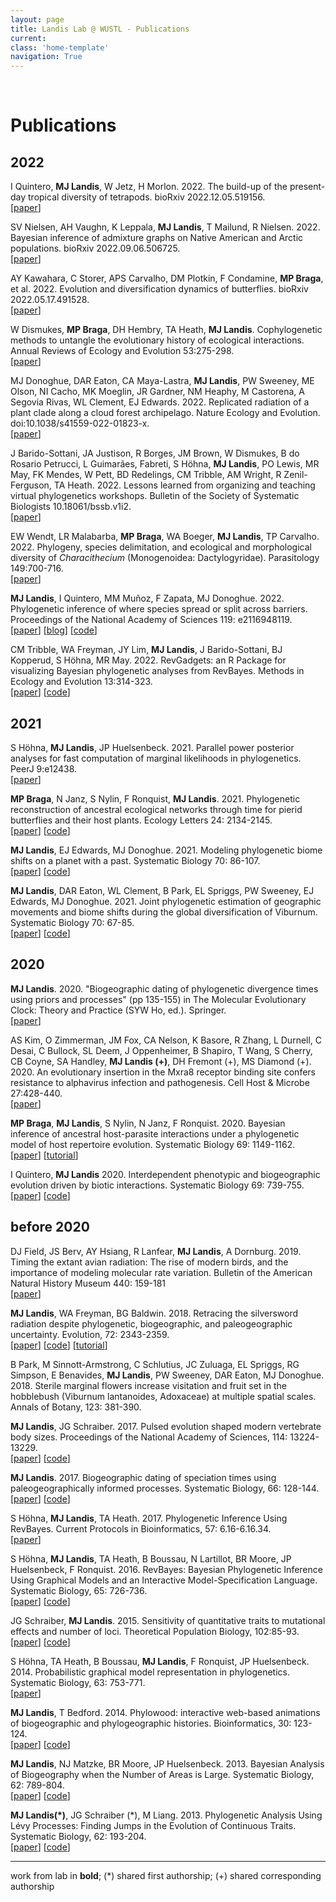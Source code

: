 ```yaml
---
layout: page
title: Landis Lab @ WUSTL - Publications
current:
class: 'home-template'
navigation: True
---
```




<br>

# Publications

<!--
**2023**

A Thompson, B Liebeskind, EJ Scully, **MJ Landis**. 2023. Deep learning approaches to viral phylogeography are fast and as robust as likelihood methods to model misspecification. bioRxiv.<br>
[[paper](https://www.biorxiv.org/content/10.1101/2023.02.09.xxxxxxv1.full.pdf)]
-->



## 2022

I Quintero, **MJ Landis**, W Jetz, H Morlon. 2022. The build-up of the present-day tropical diversity of tetrapods. bioRxiv 2022.12.05.519156.<br>
[[paper](https://www.biorxiv.org/content/10.1101/2022.12.05.519156v1.full.pdf)]

SV Nielsen, AH Vaughn, K Leppala, **MJ Landis**, T Mailund, R Nielsen. 2022. Bayesian inference of admixture graphs on Native American and Arctic populations. bioRxiv 2022.09.06.506725.<br>
[[paper](https://www.biorxiv.org/content/10.1101/2022.09.06.506725v1.full.pdf)]

AY Kawahara, C Storer, APS Carvalho, DM Plotkin, F Condamine, **MP Braga**, et al. 2022. Evolution and diversification dynamics of butterflies. bioRxiv 2022.05.17.491528.<br>
[[paper](https://www.biorxiv.org/content/10.1101/2022.05.17.491528v2)]

W Dismukes, **MP Braga**, DH Hembry, TA Heath, **MJ Landis**. Cophylogenetic methods to untangle the evolutionary history of ecological interactions. Annual Reviews of Ecology and Evolution 53:275-298.<br>
[[paper](http://www.annualreviews.org/eprint/X7RXSJIBD5WENU8J45HA/full/10.1146/annurev-ecolsys-102320-112823)]

MJ Donoghue, DAR Eaton, CA Maya-Lastra, **MJ Landis**, PW Sweeney, ME Olson, NI Cacho, MK Moeglin, JR Gardner, NM Heaphy, M Castorena, A Segovia Rivas, WL Clement, EJ Edwards. 2022. Replicated radiation of a plant clade along a cloud forest archipelago. Nature Ecology and Evolution. doi:10.1038/s41559-022-01823-x.<br>
[[paper](https://raw.githubusercontent.com/landislab/landislab.github.io/master/assets/research/pdf/Donoghue_et_al_2022_NEE_oreinotinus_radiation.pdf)]

J Barido-Sottani, JA Justison, R Borges, JM Brown, W Dismukes, B do Rosario Petrucci, L Guimarães, Fabreti, S Höhna, **MJ Landis**, PO Lewis, MR May, FK Mendes, W Pett, BD Redelings, CM Tribble, AM Wright, R Zenil-Ferguson, TA Heath. 2022. Lessons learned from organizing and teaching virtual phylogenetics workshops. Bulletin of the Society of Systematic Biologists 10.18061/bssb.v1i2.<br>
[[paper](https://raw.githubusercontent.com/landislab/landislab.github.io/master/assets/research/pdf/Barido_Sottani_et_al_2022_BullSSB_revbayes.pdf)]

EW Wendt, LR Malabarba, **MP Braga**, WA Boeger, **MJ Landis**, TP Carvalho. 2022. Phylogeny, species delimitation, and ecological and morphological diversity of *Characithecium* (Monogenoidea: Dactylogyridae). Parasitology 149:700-716.<br>
[[paper](https://raw.githubusercontent.com/landislab/landislab.github.io/master/assets/research/pdf/Wendt_et_al_2022_Parasitology_Characithecium.pdf)]

**MJ Landis**, I Quintero, MM Muñoz, F Zapata, MJ Donoghue. 2022. Phylogenetic inference of where species spread or split
across barriers. Proceedings of the National Academy of Sciences 119: e2116948119.<br>
[[paper](https://raw.githubusercontent.com/landislab/landislab.github.io/master/assets/research/pdf/Landis_et_al_2022_PNAS_FIG_biogeo_model.pdf)] [[blog](https://www.anoleannals.org/2022/04/29/inferring-where-anole-ranges-tend-to-spread-or-split/)] [[code](https://github.com/mlandis/fig_model)]

CM Tribble, WA Freyman, JY Lim, **MJ Landis**, J Barido-Sottani, BJ Kopperud, S Höhna, MR May. 2022. RevGadgets: an R Package for visualizing Bayesian phylogenetic analyses from RevBayes. Methods in Ecology and Evolution 13:314-323.<br>
[[paper](https://raw.githubusercontent.com/landislab/landislab.github.io/master/assets/research/pdf/Tribble_et_al_2021_bioRxiv_revgadgets.pdf)] [[code](https://github.com/revbayes/RevGadgets)]

## 2021

S Höhna, **MJ Landis**, JP Huelsenbeck. 2021. Parallel power posterior analyses for fast computation of marginal likelihoods in phylogenetics. PeerJ 9:e12438. 
<br>[[paper](https://raw.githubusercontent.com/landislab/landislab.github.io/master/assets/research/pdf/Hoehna_et_al_2021_PeerJ_parallel_marg_like.pdf)]

**MP Braga**, N Janz, S Nylin, F Ronquist, **MJ Landis**. 2021. Phylogenetic reconstruction of ancestral ecological networks through time for pierid butterflies and their host plants. Ecology Letters 24: 2134-2145.<br>
[[paper](https://raw.githubusercontent.com/landislab/landislab.github.io/master/assets/research/pdf/Braga_et_al_2021_EcolLett_evol_network.pdf)] [[code](https://github.com/maribraga/pieridae_hostrep)]

**MJ Landis**, EJ Edwards, MJ Donoghue. 2021. Modeling phylogenetic biome shifts on a planet with a past. Systematic Biology 70: 86-107.<br>
[[paper](https://raw.githubusercontent.com/landislab/landislab.github.io/master/assets/research/pdf/Landis_et_al_2021_SystBiol_biome_shift.pdf)] [[code](https://github.com/mlandis/biome_shift)]

**MJ Landis**, DAR Eaton, WL Clement, B Park, EL Spriggs, PW Sweeney, EJ Edwards, MJ Donoghue. 2021. Joint phylogenetic estimation of geographic movements and biome shifts during the global diversification of Viburnum. Systematic Biology 70: 67-85.<br>
[[paper](https://raw.githubusercontent.com/landislab/landislab.github.io/master/assets/research/pdf/Landis_et_al_2021_SystBiol_viburnum_phylo.pdf)] [[code](https://github.com/mlandis/vib_div)]

## 2020

**MJ Landis**. 2020. "Biogeographic dating of phylogenetic divergence times using priors and processes" (pp 135-155) in The Molecular Evolutionary Clock: Theory and Practice (SYW Ho, ed.). Springer.<br>
[[paper](https://raw.githubusercontent.com/landislab/landislab.github.io/master/assets/research/pdf/Landis_2020_biogeo_dating_chapter.pdf)]

AS Kim, O Zimmerman, JM Fox, CA Nelson, K Basore, R Zhang, L Durnell, C Desai, C Bullock, SL Deem, J Oppenheimer, B Shapiro, T Wang, S Cherry, CB Coyne, SA Handley, **MJ Landis (+)**, DH Fremont (+), MS Diamond (+). 2020. An evolutionary insertion in the Mxra8 receptor binding site confers resistance to alphavirus infection and pathogenesis. Cell Host & Microbe 27:428-440.<br>
[[paper](https://raw.githubusercontent.com/landislab/landislab.github.io/master/assets/research/pdf/Kim_et_al_2020_CellHostMicrobe_alphavirus.pdf)]

**MP Braga**, **MJ Landis**, S Nylin, N Janz, F Ronquist. 2020. Bayesian inference of ancestral host-parasite interactions under a phylogenetic model of host repertoire evolution. Systematic Biology 69: 1149-1162.<br>
[[paper](https://raw.githubusercontent.com/landislab/landislab.github.io/master/assets/research/pdf/Braga_et_al_2020_SystBiol_host_parasite.pdf)] [[tutorial](https://revbayes.github.io/tutorials/host_rep/host_rep.html)]

I Quintero, **MJ Landis** 2020. Interdependent phenotypic and biogeographic evolution driven by biotic interactions. Systematic Biology 69: 739-755.<br>
[[paper](https://raw.githubusercontent.com/landislab/landislab.github.io/master/assets/research/pdf/Quintero_Landis_2020_SystBiol_biotic_interactions.pdf)]  [[code](https://github.com/ignacioq/Tapestree.jl)]

## before 2020

DJ Field, JS Berv, AY Hsiang, R Lanfear, **MJ Landis**, A Dornburg. 2019. Timing the extant avian radiation: The rise of modern birds, and the importance of modeling molecular rate variation. Bulletin of the American Natural History Museum 440: 159-181 <br>
[[paper](https://raw.githubusercontent.com/landislab/landislab.github.io/master/assets/research/pdf/Field_et_al_2019_PeerJ_avian_dating.pdf)]

**MJ Landis**, WA Freyman, BG Baldwin. 2018. Retracing the silversword radiation despite phylogenetic, biogeographic, and paleogeographic uncertainty. Evolution, 72: 2343-2359.<br>
[[paper](https://raw.githubusercontent.com/landislab/landislab.github.io/master/assets/research/pdf/Landis_et_al_2018_Evolution_silversword_radiation.pdf)]  [[code](http://github.com/mlandis/biogeo_silversword)] [[tutorial](https://revbayes.github.io/tutorials/#biogeo)]

B Park, M Sinnott-Armstrong, C Schlutius, JC Zuluaga, EL Spriggs, RG Simpson, E Benavides, **MJ Landis**, PW Sweeney, DAR Eaton, MJ Donoghue. 2018. Sterile marginal flowers increase visitation and fruit set in the hobblebush (Viburnum lantanoides, Adoxaceae) at multiple spatial scales. Annals of Botany, 123: 381-390.

**MJ Landis**, JG Schraiber. 2017. Pulsed evolution shaped modern vertebrate body sizes. Proceedings of the National Academy of Sciences, 114: 13224-13229.<br>
[[paper](https://raw.githubusercontent.com/landislab/landislab.github.io/master/assets/research/pdf/Landis_Schraiber_2017_PNAS_pulse_vertebrate.pdf)]  [[code](http://github.com/Schraiber/pulsR)]

**MJ Landis**. 2017. Biogeographic dating of speciation times using paleogeographically informed processes. Systematic Biology, 66: 128-144.<br>
[[paper](https://raw.githubusercontent.com/landislab/landislab.github.io/master/assets/research/pdf/Landis_2017_SystBiol_biogeographic_dating.pdf)]  [[code](http://github.com/mlandis/biogeographic_dating)]

S Höhna, **MJ Landis**, TA Heath. 2017. Phylogenetic Inference Using RevBayes. Current Protocols in Bioinformatics, 57: 6.16-6.16.34.
<br>[[paper](https://raw.githubusercontent.com/landislab/landislab.github.io/master/assets/research/pdf/Hoehna_et_al_2017_CurrProcBioinfo_revbayes.pdf)]

S Höhna, **MJ Landis**, TA Heath, B Boussau, N Lartillot, BR Moore, JP Huelsenbeck, F Ronquist. 2016. RevBayes: Bayesian Phylogenetic Inference Using Graphical Models and an Interactive Model-Specification Language. Systematic Biology, 65: 726-736.
<br>[[paper](https://raw.githubusercontent.com/landislab/landislab.github.io/master/assets/research/pdf/Hoehna_et_al_2016_SystBiol_revbayes.pdf)]  [[code](http://github.com/revbayes/revbayes)]

JG Schraiber, **MJ Landis**. 2015. Sensitivity of quantitative traits to mutational effects and number of loci. Theoretical Population Biology, 102:85-93.<br>
[[paper](https://raw.githubusercontent.com/landislab/landislab.github.io/master/assets/research/pdf/Schraiber_Landis_2014_TPB_quant_coalescent.pdf)]  [[code](http://github.com/Schraiber/quant_trait_coalescent)]

S Höhna, TA Heath, B Boussau, **MJ Landis**, F Ronquist, JP Huelsenbeck. 2014. Probabilistic graphical model representation in phylogenetics. Systematic Biology, 63: 753-771.
<br>[[paper](https://raw.githubusercontent.com/landislab/landislab.github.io/master/assets/research/pdf/Hoehna_et_al_2014_SystBiol_graphical_models.pdf)]

**MJ Landis**, T Bedford. 2014. Phylowood: interactive web-based animations of biogeographic and phylogeographic histories. Bioinformatics, 30: 123-124.<br>
[[paper](https://raw.githubusercontent.com/landislab/landislab.github.io/master/assets/research/pdf/Landis_Bedford_2014_Bioinfo_phylowood.pdf)]  [[code](http://mlandis.github.io/phylowood)]

**MJ Landis**, NJ Matzke, BR Moore, JP Huelsenbeck. 2013. Bayesian Analysis of Biogeography when the Number of Areas is Large. Systematic Biology, 62: 789-804.<br>
[[paper](https://raw.githubusercontent.com/landislab/landislab.github.io/master/assets/research/pdf/Landis_et_al_2013_SystBiol_biogeography_many_areas.pdf)]  [[code](http://software.google.com/p/archive/bayarea)]

**MJ Landis(\*)**, JG Schraiber (\*), M Liang. 2013. Phylogenetic Analysis Using Lévy Processes: Finding Jumps in the Evolution of Continuous Traits. Systematic Biology, 62: 193-204.<br>
[[paper](https://raw.githubusercontent.com/landislab/landislab.github.io/master/assets/research/pdf/Landis_et_al_2012_SystBiol_phylo_levy.pdf)]  [[code](http://github.com/mlandis/creepy-jerk)]

---
work from lab in **bold**; (\*) shared first authorship; (\+) shared corresponding authorship
